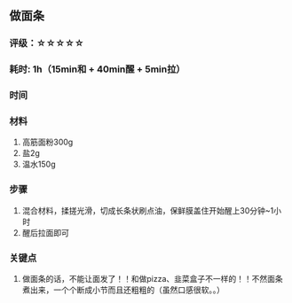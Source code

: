 ## 做面条

### 评级：☆☆☆☆☆

### 耗时: 1h（15min和 + 40min醒 + 5min拉）

### 时间 

### 材料
1. 高筋面粉300g
2. 盐2g
3. 温水150g

### 步骤
1. 混合材料，揉搓光滑，切成长条状刷点油，保鲜膜盖住开始醒上30分钟~1小时
2. 醒后拉面即可

### 关键点
1. 做面条的话，不能让面发了！！和做pizza、韭菜盒子不一样的！！不然面条煮出来，一个个断成小节而且还粗粗的（虽然口感很软。。）